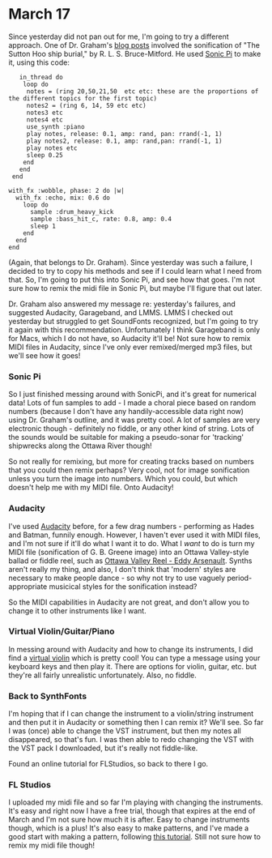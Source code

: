 # March 17

Since yesterday did not pan out for me, I'm going to try a different approach. One of Dr. Graham's [blog posts](https://electricarchaeology.ca/2021/03/01/the-dig-we-know-where-the-bodies-are-buried/) involved the sonification of "The Sutton Hoo ship burial," by R. L. S. Bruce-Mitford. He used [Sonic Pi](https://sonic-pi.net/) to make it, using this code:

```with_fx :reverb do
   in_thread do
    loop do
     notes = (ring 20,50,21,50  etc etc: these are the proportions of the different topics for the first topic)
     notes2 = (ring 6, 14, 59 etc etc)
     notes3 etc 
     notes4 etc
     use_synth :piano
     play notes, release: 0.1, amp: rand, pan: rrand(-1, 1)
     play notes2, release: 0.1, amp: rand,pan: rrand(-1, 1)
     play notes etc
     sleep 0.25
    end
   end
 end

with_fx :wobble, phase: 2 do |w|
  with_fx :echo, mix: 0.6 do
    loop do
      sample :drum_heavy_kick
      sample :bass_hit_c, rate: 0.8, amp: 0.4
      sleep 1
    end
  end
end
```

(Again, that belongs to Dr. Graham). Since yesterday was such a failure, I decided to try to copy his methods and see if I could learn what I need from that. So, I'm going to put this into Sonic Pi, and see how that goes. I'm not sure how to remix the midi file in Sonic Pi, but maybe I'll figure that out later.

Dr. Graham also answered my message re: yesterday's failures, and suggested Audacity, Garageband, and LMMS. LMMS I checked out yesterday but struggled to get SoundFonts recognized, but I'm going to try it again with this recommendation. Unfortunately I think Garageband is only for Macs, which I do not have, so Audacity it'll be! Not sure how to remix MIDI files in Audacity, since I've only ever remixed/merged mp3 files, but we'll see how it goes!

### Sonic Pi
So I just finished messing around with SonicPi, and it's great for numerical data! Lots of fun samples to add - I made a choral piece based on random numbers (because I don't have any handily-accessible data right now) using Dr. Graham's outline, and it was pretty cool. A lot of samples are very electronic though - definitely no fiddle, or any other kind of string. Lots of the sounds would be suitable for making a pseudo-sonar for 'tracking' shipwrecks along the Ottawa River though! 

So not really for remixing, but more for creating tracks based on numbers that you could then remix perhaps? Very cool, not for image sonification unless you turn the image into numbers. Which you could, but which doesn't help me with my MIDI file. Onto Audacity!

### Audacity
I've used [Audacity](https://www.audacityteam.org/) before, for a few drag numbers - performing as Hades and Batman, funnily enough. However, I haven't ever used it with MIDI files, and I'm not sure if it'll do what I want it to do. What I *want* to do is turn my MIDI file (sonification of G. B. Greene image) into an Ottawa Valley-style ballad or fiddle reel, such as [Ottawa Valley Reel - Eddy Arsenault](https://www.youtube.com/watch?v=tLUg8aHmpFk). Synths aren't really my thing, and also, I don't think that 'modern' styles are necessary to make people dance - so why not try to use vaguely period-appropriate musicical styles for the sonification instead?

So the MIDI capabilities in Audacity are not great, and don't allow you to change it to other instruments like I want. 

### Virtual Violin/Guitar/Piano 
In messing around with Audacity and how to change its instruments, I did find a [virtual violin](https://virtualpiano.net/?instr=violin) which is pretty cool! You can type a message using your keyboard keys and then play it. There are options for violin, guitar, etc. but they're all fairly unrealistic unfortunately. Also, no fiddle.

### Back to SynthFonts
I'm hoping that if I can change the instrument to a violin/string instrument and then put it in Audacity or something then I can remix it? We'll see. So far I was (once) able to change the VST instrument, but then my notes all disappeared, so that's fun. I was then able to redo changing the VST with the VST pack I downloaded, but it's really not fiddle-like.

Found an online tutorial for FLStudios, so back to there I go.

### FL Studios
I uploaded my midi file and so far I'm playing with changing the instruments. It's easy and right now I have a free trial, though that expires at the end of March and I'm not sure how much it is after. Easy to change instruments though, which is a plus! It's also easy to make patterns, and I've made a good start with making a pattern, following [this tutorial](https://www.youtube.com/watch?v=pDIsEZsalAo). Still not sure how to remix my midi file though!



